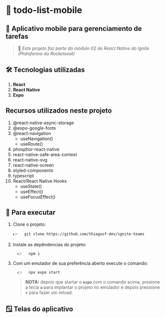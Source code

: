 # 📇 todo-list-mobile

## 📱 Aplicativo mobile para gerenciamento de tarefas

> 🚀 _Este projeto faz parte do módulo 02 de React Native do Ignite (Plataforma da Rocketseat)_

## 🛠️ Tecnologias utilizadas

1. __React__
1. __React Native__
1. __Expo__

## Recursos utilizados neste projeto

1. @react-native-async-storage
1. @expo-google-fonts
1. @react-navigation
    - useNavigation()
    - useRoute()
1. phosphor-react-native
1. react-native-safe-area-context
1. react-native-svg
1. react-native-screen
1. styled-components
1. typescript
1. React/React Native Hooks
    - useState()
    - useEffect()
    - useFocusEffect()

## 💢 Para executar

1. Clone o projeto:

      ```git
      👉   git clone https://github.com/thiagosf-dev/ignite-teams
      ```

1. Instale as depêndencias do projeto:

    ```cmd
      👉   npm i
    ```

1. Com um emulador de sua preferência aberto execute o comando:

    ```cmd
      👉   npx expo start
    ```

    > __NOTA:__ depois que startar o __`expo`__ com o comando acima, presione a tecla __`a`__ para implantar o
    projeto no emulador e depois pressione __`r`__ para fazer um reload.

## 🪟 Telas do aplicativo
